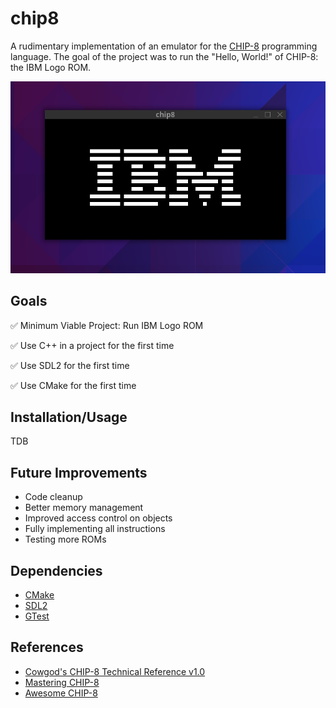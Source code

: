 # chip8
A rudimentary implementation of an emulator for the [CHIP-8](https://en.wikipedia.org/wiki/CHIP-8) programming language. The goal of the project was to run the "Hello, World!" of CHIP-8: the IBM Logo ROM.

![IBM Logo](./img//c8_ibm.png)

## Goals
✅ Minimum Viable Project: Run IBM Logo ROM

✅ Use C++ in a project for the first time

✅ Use SDL2 for the first time

✅ Use CMake for the first time

## Installation/Usage
TDB

## Future Improvements
* Code cleanup
* Better memory management
* Improved access control on objects
* Fully implementing all instructions
* Testing more ROMs

## Dependencies
* [CMake](https://cmake.org/)
* [SDL2](https://www.libsdl.org/)
* [GTest](https://github.com/google/googletest)

## References
* [Cowgod's CHIP-8 Technical Reference v1.0](http://devernay.free.fr/hacks/chip8/C8TECH10.HTM)
* [Mastering CHIP-8](https://github.com/mattmikolay/chip-8/wiki/Mastering-CHIP%E2%80%908#chip-8-instructions)
* [Awesome CHIP-8](https://chip-8.github.io/links/#documentation)
